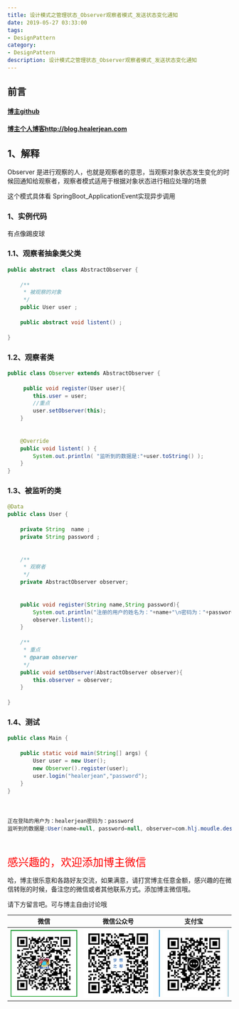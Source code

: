```yaml
---
title: 设计模式之管理状态_Observer观察者模式_发送状态变化通知
date: 2019-05-27 03:33:00
tags: 
- DesignPattern
category: 
- DesignPattern
description: 设计模式之管理状态_Observer观察者模式_发送状态变化通知
---
```


<!-- 

https://raw.githubusercontent.com/HealerJean/HealerJean.github.io/master/blogImages/
　　首行缩进

<font  clalss="healerColor" color="red" size="5" >     </font>

<font  clalss="healerSize"  size="5" >     </font>
-->




## 前言

#### [博主github](https://github.com/HealerJean)
#### [博主个人博客http://blog.healerjean.com](http://HealerJean.github.io)    



## 1、解释 



Observer 是进行观察的人，也就是观察者的意思，当观察对象状态发生变化的时候回通知给观察者，观察者模式适用于根据对象状态进行相应处理的场景



这个模式具体看 SpringBoot_ApplicationEvent实现异步调用



### 1、实例代码

有点像踢皮球

### 1.1、观察者抽象类父类

```java
public abstract  class AbstractObserver {

    /**
     * 被观察的对象
     */
    public User user ;

    public abstract void listent() ;

}

```



### 1.2、观察者类

```java
public class Observer extends AbstractObserver {

     public void register(User user){
        this.user = user;
        //重点
        user.setObserver(this);
    }


    @Override
    public void listent( ) {
        System.out.println( "监听到的数据是:"+user.toString() );
    }
}

```



### 1.3、被监听的类



```java
@Data
public class User {

    private String  name ;
    private String password ;


    /**
     * 观察者
     */
    private AbstractObserver observer;


    public void register(String name,String password){
        System.out.println("注册的用户的姓名为："+name+"\n密码为："+password);
        observer.listent();
    }

    /**
     * 重点
     * @param observer
     */
    public void setObserver(AbstractObserver observer){
        this.observer = observer;
    }

}

```



### 1.4、测试

```java
public class Main {

    public static void main(String[] args) {
        User user = new User();
        new Observer().register(user);
        user.login("healerjean","password");
    }
}



正在登陆的用户为：healerjean密码为：password
监听到的数据是:User(name=null, password=null, observer=com.hlj.moudle.design.D08管理状态.D17Observer观察者模式.Observer@4dd8dc3)
```







<br/>
<br/>

<font  color="red" size="5" >     
感兴趣的，欢迎添加博主微信
 </font>

<br/>



哈，博主很乐意和各路好友交流，如果满意，请打赏博主任意金额，感兴趣的在微信转账的时候，备注您的微信或者其他联系方式。添加博主微信哦。    

请下方留言吧。可与博主自由讨论哦

|微信 | 微信公众号|支付宝|
|:-------:|:-------:|:------:|
| ![微信](https://raw.githubusercontent.com/HealerJean/HealerJean.github.io/master/assets/img/tctip/weixin.jpg)|![微信公众号](https://raw.githubusercontent.com/HealerJean/HealerJean.github.io/master/assets/img/my/qrcode_for_gh_a23c07a2da9e_258.jpg)|![支付宝](https://raw.githubusercontent.com/HealerJean/HealerJean.github.io/master/assets/img/tctip/alpay.jpg) |



<!-- Gitalk 评论 start  -->

<link rel="stylesheet" href="https://unpkg.com/gitalk/dist/gitalk.css">
<script src="https://unpkg.com/gitalk@latest/dist/gitalk.min.js"></script> 
<div id="gitalk-container"></div>    
 <script type="text/javascript">
    var gitalk = new Gitalk({
		clientID: `1d164cd85549874d0e3a`,
		clientSecret: `527c3d223d1e6608953e835b547061037d140355`,
		repo: `HealerJean.github.io`,
		owner: 'HealerJean',
		admin: ['HealerJean'],
		id: 's8QqiEkFdXWUJhZO',
    });
    gitalk.render('gitalk-container');
</script> 
<!-- Gitalk end -->

